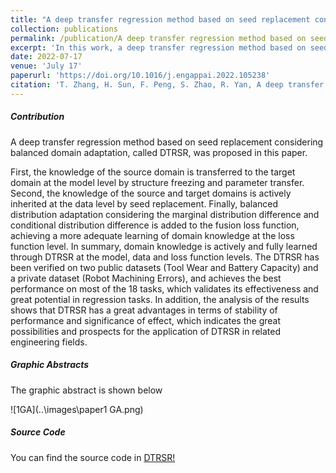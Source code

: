 ```yaml
---
title: "A deep transfer regression method based on seed replacement considering balanced domain adaptation"
collection: publications
permalink: /publication/A deep transfer regression method based on seed replacement considering balanced domain adaptation
excerpt: 'In this work, a deep transfer regression method based on seed replacement considering balanced domain adaptation is proposed. On the one hand, the difference of marginal distribution and conditional distribution of different data is considered simultaneously. On the other hand, the domain knowledge is represented and learned through the seed replacement technology based on clustering actively. The performance of the models was compared between two public datasets (the tool wear dataset and the battery capacity dataset) and one private data set (the robot machining errors dataset). The results have indicated that the proposed method is better in prediction accuracy, and has the characteristics of stable performance and weak dependence on pre-training model.'
date: 2022-07-17
venue: 'July 17'
paperurl: 'https://doi.org/10.1016/j.engappai.2022.105238'
citation: 'T. Zhang, H. Sun, F. Peng, S. Zhao, R. Yan, A deep transfer regression method based on seed replacement considering balanced domain adaptation, Eng. Appl. Artif. Intell., 115 (2022) 105238, https://doi.org/10.1016/j.engappai.2022.105238.'
---
```


##### Contribution

A deep transfer regression method based on seed replacement considering balanced domain adaptation, called DTRSR, was proposed in this paper. 

First, the knowledge of the source domain is transferred to the target domain at the model level by structure freezing and parameter transfer. Second, the knowledge of the source and target domains is actively inherited at the data level by seed replacement. Finally, balanced distribution adaptation considering the marginal distribution difference and conditional distribution difference is added to the fusion loss function, achieving a more adequate learning of domain knowledge at the loss function level. In summary, domain knowledge is actively and fully learned through DTRSR at the model, data and loss function levels. The DTRSR has been verified on two public datasets (Tool Wear and Battery Capacity) and a private dataset (Robot Machining Errors), and achieves the best performance on most of the 18 tasks, which validates its effectiveness and great potential in regression tasks. In addition, the analysis of the results shows that DTRSR has a great advantages in terms of stability of performance and significance of effect, which indicates the great possibilities and prospects for the application of DTRSR in related engineering fields.

##### Graphic Abstracts

The graphic abstract is shown below

![1GA](..\images\paper1 GA.png)

##### Source Code

You can find the source code in [DTRSR!](https://github.com/ZhangTeng-Hust/DTRSR)
